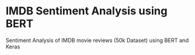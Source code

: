 # IMDB Sentiment Analysis using BERT
 Sentiment Analysis of IMDB movie reviews (50k Dataset) using BERT and Keras 

